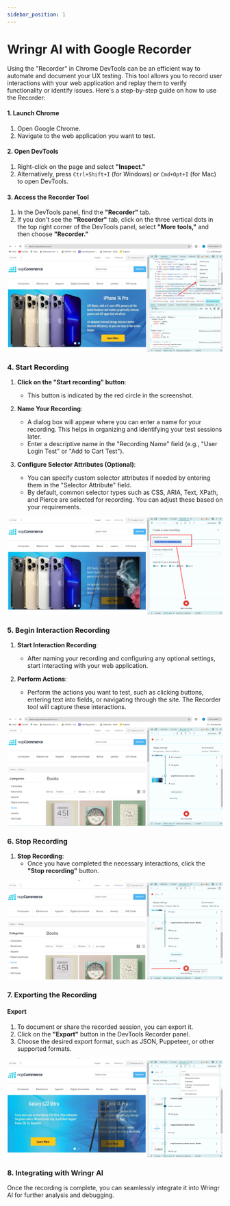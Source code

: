 ```yaml
---
sidebar_position: 1
---
```


# Wringr AI with Google Recorder

Using the "Recorder" in Chrome DevTools can be an efficient way to automate and document your UX testing. This tool allows you to record user interactions with your web application and replay them to verify functionality or identify issues. Here's a step-by-step guide on how to use the Recorder:

#### 1. Launch Chrome
1. Open Google Chrome.
2. Navigate to the web application you want to test.

#### 2. Open DevTools
1. Right-click on the page and select **"Inspect."**
2. Alternatively, press `Ctrl+Shift+I` (for Windows) or `Cmd+Opt+I` (for Mac) to open DevTools.

#### 3. Access the Recorder Tool
1. In the DevTools panel, find the **"Recorder"** tab.
2. If you don't see the **"Recorder"** tab, click on the three vertical dots in the top right corner of the DevTools panel, select **"More tools,"** and then choose **"Recorder."**

![Recorder](/img/recorder1.png)

### 4. Start Recording

1. **Click on the "Start recording" button**:
   - This button is indicated by the red circle in the screenshot.

2. **Name Your Recording**:
   - A dialog box will appear where you can enter a name for your recording. This helps in organizing and identifying your test sessions later.
   - Enter a descriptive name in the "Recording Name" field (e.g., "User Login Test" or "Add to Cart Test").

3. **Configure Selector Attributes (Optional)**:
   - You can specify custom selector attributes if needed by entering them in the "Selector Attribute" field.
   - By default, common selector types such as CSS, ARIA, Text, XPath, and Pierce are selected for recording. You can adjust these based on your requirements.

![Recorder](/img/recorder3.png)

### 5. Begin Interaction Recording

1. **Start Interaction Recording**:
   - After naming your recording and configuring any optional settings, start interacting with your web application.

2. **Perform Actions**:
   - Perform the actions you want to test, such as clicking buttons, entering text into fields, or navigating through the site. The Recorder tool will capture these interactions.

![Recorder](/img/recorder4.png)

### 6. Stop Recording

1. **Stop Recording**:
   - Once you have completed the necessary interactions, click the **"Stop recording"** button.

![Recorder](/img/recorder5.png)

### 7. Exporting the Recording

#### Export
1. To document or share the recorded session, you can export it.
2. Click on the **"Export"** button in the DevTools Recorder panel.
3. Choose the desired export format, such as JSON, Puppeteer, or other supported formats.

![Recorder](/img/recorder7.png)

### 8. Integrating with Wringr AI

Once the recording is complete, you can seamlessly integrate it into Wringr AI for further analysis and debugging.








